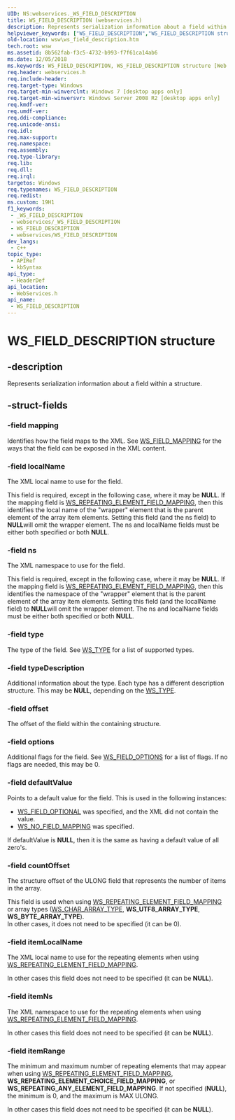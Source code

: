 ```yaml
---
UID: NS:webservices._WS_FIELD_DESCRIPTION
title: WS_FIELD_DESCRIPTION (webservices.h)
description: Represents serialization information about a field within a structure.
helpviewer_keywords: ["WS_FIELD_DESCRIPTION","WS_FIELD_DESCRIPTION structure [Web Services for Windows]","webservices/WS_FIELD_DESCRIPTION","wsw.ws_field_description"]
old-location: wsw\ws_field_description.htm
tech.root: wsw
ms.assetid: 8b562fab-f3c5-4732-b993-f7f61ca14ab6
ms.date: 12/05/2018
ms.keywords: WS_FIELD_DESCRIPTION, WS_FIELD_DESCRIPTION structure [Web Services for Windows], webservices/WS_FIELD_DESCRIPTION, wsw.ws_field_description
req.header: webservices.h
req.include-header: 
req.target-type: Windows
req.target-min-winverclnt: Windows 7 [desktop apps only]
req.target-min-winversvr: Windows Server 2008 R2 [desktop apps only]
req.kmdf-ver: 
req.umdf-ver: 
req.ddi-compliance: 
req.unicode-ansi: 
req.idl: 
req.max-support: 
req.namespace: 
req.assembly: 
req.type-library: 
req.lib: 
req.dll: 
req.irql: 
targetos: Windows
req.typenames: WS_FIELD_DESCRIPTION
req.redist: 
ms.custom: 19H1
f1_keywords:
 - _WS_FIELD_DESCRIPTION
 - webservices/_WS_FIELD_DESCRIPTION
 - WS_FIELD_DESCRIPTION
 - webservices/WS_FIELD_DESCRIPTION
dev_langs:
 - c++
topic_type:
 - APIRef
 - kbSyntax
api_type:
 - HeaderDef
api_location:
 - WebServices.h
api_name:
 - WS_FIELD_DESCRIPTION
---
```


# WS_FIELD_DESCRIPTION structure


## -description

Represents serialization information about a field within a structure.

## -struct-fields

### -field mapping

Identifies how the field maps to the XML.  See <a href="https://docs.microsoft.com/windows/desktop/api/webservices/ne-webservices-ws_field_mapping">WS_FIELD_MAPPING</a> for 
                    the ways that the field can be exposed in the XML content.

### -field localName

The XML local name to use for the field.
                

This field is required, except in the following case, where it may be <b>NULL</b>.
                    If the mapping field is <a href="https://docs.microsoft.com/windows/desktop/api/webservices/ne-webservices-ws_field_mapping">WS_REPEATING_ELEMENT_FIELD_MAPPING</a>, then
                    this identifies the local name of the "wrapper" element that is the parent element
                    of the array item elements.  Setting this field (and the ns field) to <b>NULL</b>will omit the wrapper element.  The ns and localName fields must be either both
                    specified or both <b>NULL</b>.

### -field ns

The XML namespace to use for the field.
                

This field is required, except in the following case, where it may be <b>NULL</b>.
                    If the mapping field is <a href="https://docs.microsoft.com/windows/desktop/api/webservices/ne-webservices-ws_field_mapping">WS_REPEATING_ELEMENT_FIELD_MAPPING</a>, then
                    this identifies the namespace of the "wrapper" element that is the parent element
                    of the array item elements.  Setting this field (and the localName field) to <b>NULL</b>will omit the wrapper element.  The ns and localName fields must be either both
                    specified or both <b>NULL</b>.

### -field type

The type of the field.  See <a href="https://docs.microsoft.com/windows/desktop/api/webservices/ne-webservices-ws_type">WS_TYPE</a> for a list of supported types.

### -field typeDescription

Additional information about the type.  Each type has a different description
                    structure.  This may be <b>NULL</b>, depending on the <a href="https://docs.microsoft.com/windows/desktop/api/webservices/ne-webservices-ws_type">WS_TYPE</a>.

### -field offset

The offset of the field within the containing structure.

### -field options

Additional flags for the field.  See <a href="/windows/win32/api/webservices/ne-webservices-ws_xml_reader_encoding_type">WS_FIELD_OPTIONS</a> for 
                    a list of flags.  If no flags are needed, this may be 0.

### -field defaultValue

Points to a default value for the field.  This is used in the following instances:
                

<ul>
<li>
<a href="/windows/win32/api/webservices/ne-webservices-ws_xml_reader_encoding_type">WS_FIELD_OPTIONAL</a> was specified, and the XML did not contain
                    the value.
                    </li>
<li>
<a href="https://docs.microsoft.com/windows/desktop/api/webservices/ne-webservices-ws_field_mapping">WS_NO_FIELD_MAPPING</a> was specified.
                </li>
</ul>
If defaultValue is <b>NULL</b>, then it is the same as having a default value
                    of all zero's.

### -field countOffset

The structure offset of the ULONG field that represents the number of items in the array.
                

This field is used when using <a href="https://docs.microsoft.com/windows/desktop/api/webservices/ne-webservices-ws_field_mapping">WS_REPEATING_ELEMENT_FIELD_MAPPING</a> or array types 
                    (<a href="https://docs.microsoft.com/windows/desktop/api/webservices/ne-webservices-ws_type">WS_CHAR_ARRAY_TYPE</a>, <b>WS_UTF8_ARRAY_TYPE</b>, <b>WS_BYTE_ARRAY_TYPE</b>).  
                    In other cases, it does not need to be specified (it can be 0).

### -field itemLocalName

The XML local name to use for the repeating elements when
                    using <a href="https://docs.microsoft.com/windows/desktop/api/webservices/ne-webservices-ws_field_mapping">WS_REPEATING_ELEMENT_FIELD_MAPPING</a>.
                

In other cases this field does not need to be specified (it can be <b>NULL</b>).

### -field itemNs

The XML namespace to use for the repeating elements when
                    using <a href="https://docs.microsoft.com/windows/desktop/api/webservices/ne-webservices-ws_field_mapping">WS_REPEATING_ELEMENT_FIELD_MAPPING</a>.
                

In other cases this field does not need to be specified (it can be <b>NULL</b>).

### -field itemRange

The minimum and maximum number of repeating elements
                    that may appear when using <a href="https://docs.microsoft.com/windows/desktop/api/webservices/ne-webservices-ws_field_mapping">WS_REPEATING_ELEMENT_FIELD_MAPPING</a>,
                    <b>WS_REPEATING_ELEMENT_CHOICE_FIELD_MAPPING</b>,
                    or <b>WS_REPEATING_ANY_ELEMENT_FIELD_MAPPING</b>.
                If not specified (<b>NULL</b>), the minimum is 0, and the maximum is MAX ULONG.
            

In other cases this field does not need to be specified (it can be <b>NULL</b>).

